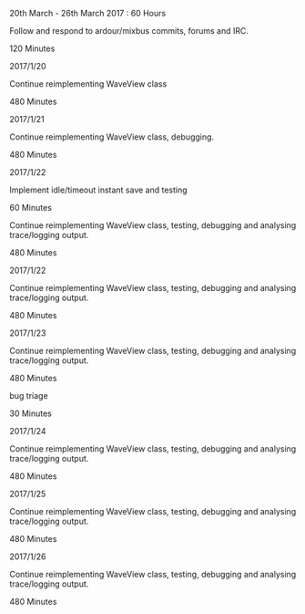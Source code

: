 20th March - 26th March 2017 : 60 Hours

Follow and respond to ardour/mixbus commits, forums and IRC.

120 Minutes

2017/1/20

Continue reimplementing WaveView class

480 Minutes

2017/1/21

Continue reimplementing WaveView class, debugging.

480 Minutes

2017/1/22

Implement idle/timeout instant save and testing

60 Minutes

Continue reimplementing WaveView class, testing, debugging and analysing
trace/logging output.

480 Minutes

2017/1/22

Continue reimplementing WaveView class, testing, debugging and analysing
trace/logging output.

480 Minutes

2017/1/23

Continue reimplementing WaveView class, testing, debugging and analysing
trace/logging output.

480 Minutes

bug triage

30 Minutes

2017/1/24

Continue reimplementing WaveView class, testing, debugging and analysing
trace/logging output.

480 Minutes

2017/1/25

Continue reimplementing WaveView class, testing, debugging and analysing
trace/logging output.

480 Minutes

2017/1/26

Continue reimplementing WaveView class, testing, debugging and analysing
trace/logging output.

480 Minutes

